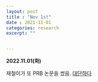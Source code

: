 ```yaml
---
layout: post
title : "Nov 1st"
date : 2021-11-01
categories: research
excerpt: ""


---
```

 

**2022.11.01(화)**


재철이가 또 PRB 논문을 썼음.  [대단하다](https://jinhong-park.github.io/journal2/2021/07/12)




